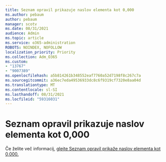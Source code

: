 ```yaml
---
title: Seznam opravil prikazuje naslov elementa kot 0,000
ms.author: pebaum
author: pebaum
manager: scotv
ms.date: 08/31/2021
audience: Admin
ms.topic: article
ms.service: o365-administration
ROBOTS: NOINDEX, NOFOLLOW
localization_priority: Priority
ms.collection: Adm_O365
ms.custom:
- "13767"
- "9007389"
ms.openlocfilehash: a5b814261b348552eaf7760a52d7198f8c267c7a
ms.sourcegitcommit: a36ec7eda49536933dc8c6f9319cf7320e8aa04d
ms.translationtype: MT
ms.contentlocale: sl-SI
ms.lasthandoff: 08/31/2021
ms.locfileid: "59316031"
---
```

# <a name="task-list-shows-item-title-as-000"></a>Seznam opravil prikazuje naslov elementa kot 0,000

Če želite več informacij, [glejte Seznam opravil prikaže naslov elementa kot 0,000.](https://docs.microsoft.com/sharepoint/troubleshoot/lists-and-libraries/task-list-shows-000)